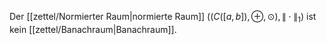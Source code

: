Der [[zettel/Normierter Raum|normierte Raum]] $((C([a, b]), \oplus, \odot), \| \cdot \|_1)$ ist kein [[zettel/Banachraum|Banachraum]].